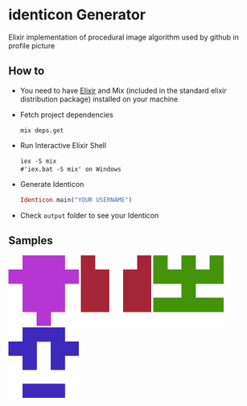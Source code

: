 # identicon Generator
Elixir implementation of procedural image algorithm used by github in profile picture

## How to

* You need to have [Elixir](https://elixir-lang.org/install.html) and Mix (included in the standard elixir distribution package) installed on your machine
* Fetch project dependencies

  ```
  mix deps.get
  ```
* Run Interactive Elixir Shell

  ```shell
  iex -S mix 
  #'iex.bat -S mix' on Windows
  ```
  
* Generate Identicon

  ```ex
  Identicon.main("YOUR USERNAME")
  ```
* Check `output` folder to see your Identicon

## Samples

<p float="left">
  <img src="https://github.com/bleszerd/identicon_generator/blob/main/.github/bleszerd.png?raw=true" width="140" />
  <img src="https://github.com/bleszerd/identicon_generator/blob/main/.github/programmer.png?raw=true" width="140" />
  <img src="https://github.com/bleszerd/identicon_generator/blob/main/.github/rafaelCamarda.png?raw=true" width="140" />
  <img src="https://github.com/bleszerd/identicon_generator/blob/main/.github/random_user.png?raw=true" width="140" />
</p>

